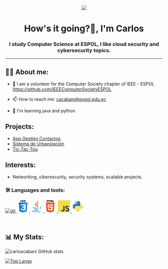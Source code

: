 <div id="header" align="center">
  <img src="https://media.giphy.com/media/077i6AULCXc0FKTj9s/giphy.gif" width="200" />
  <h1 align="center">How's it going?👋, I'm Carlos</h1>
  <h3 align="center"> I study Computer Science at ESPOL, I like cloud security and cybersecurity topics.</h3>
</div>
  
---

## 👨‍💻 About me: 

- 🏫 I am a volunteer for the Computer Society chapter of IEEE - ESPOL https://github.com/IEEEComputerSocietyESPOL

- 📫 How to reach me: cacabani@espol.edu.ec

- 🌱 I'm learning java and python


## Projects: 
* [App Gestión Contactos](https://github.com/carloscabani/ProyectoEstructuras)
* [Sistema de Urbanización](https://github.com/carloscabani/SistemaUrbanizacion)
* [Tic-Tac-Tou](https://github.com/Sebaescu/Proyecto2PED)

## Interests:
* Networking, cibersecurity, security systems, scalable projects.

<div align="left">
  <h3>🛠️ Languages and tools:</h3>
</div>

<p align="left"> <a href="https://git-scm.com/" target="_blank" rel="noreferrer"> <img src="https://www.vectorlogo.zone/logos/git-scm/git-scm-icon.svg" alt="git" width="40" height="40"/> </a> <a href="https://www.w3schools.com/css/" target="_blank" rel="noreferrer"> <img src="https://raw.githubusercontent.com/devicons/devicon/master/icons/css3/css3-original-wordmark.svg" alt="css3" width="40" height="40"/> </a>  <a href="https://www.java.com" target="_blank" rel="noreferrer"> <img src="https://raw.githubusercontent.com/devicons/devicon/master/icons/java/java-original.svg" alt="java" width="40" height="40"/> </a> <a href="https://www.w3.org/html/" target="_blank" rel="noreferrer"> <img src="https://raw.githubusercontent.com/devicons/devicon/master/icons/html5/html5-original-wordmark.svg" alt="html5" width="40" height="40"/> </a>  <a href="https://developer.mozilla.org/en-US/docs/Web/JavaScript" target="_blank" rel="noreferrer"> <img src="https://raw.githubusercontent.com/devicons/devicon/master/icons/javascript/javascript-original.svg" alt="javascript" width="40" height="40"/> </a> <a href="https://www.python.org" target="_blank" rel="noreferrer"> <img src="https://raw.githubusercontent.com/devicons/devicon/master/icons/python/python-original.svg" alt="python" width="40" height="40"/> </a> </p>
<br/>

## 📊 My Stats:


![carloscabani GitHub stats](https://github-readme-stats.vercel.app/api?username=carloscabani&show_icons=true&theme=radical) 


[![Top Langs](https://github-readme-stats.vercel.app/api/top-langs/?username=carloscabani&theme=tokyonight)](https://github.com/carloscabani/github-readme-stats) 

